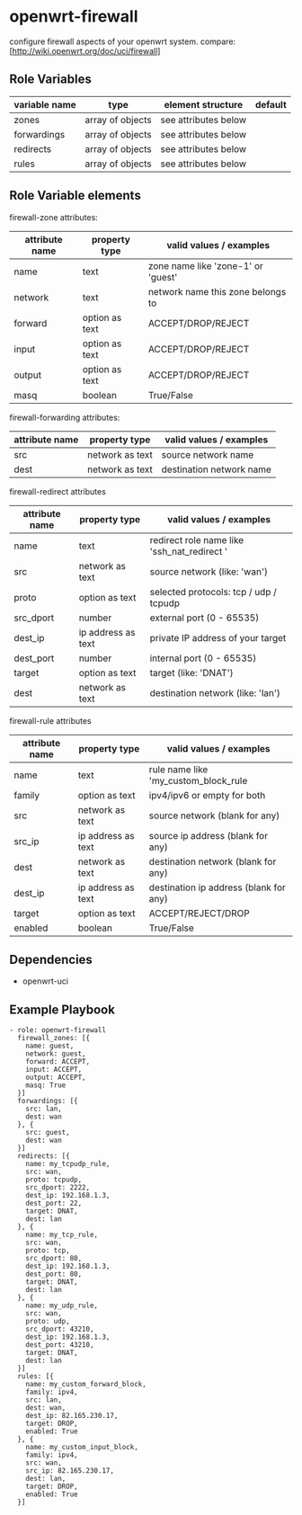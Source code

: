 openwrt-firewall
================

configure firewall aspects of your openwrt system.
compare: [http://wiki.openwrt.org/doc/uci/firewall]

Role Variables
--------------

| variable name     | type             | element structure    | default |
|-------------------|------------------|----------------------|---------|
| zones             | array of objects | see attributes below | <empty> |
| forwardings       | array of objects | see attributes below | <empty> |
| redirects         | array of objects | see attributes below | <empty> |
| rules             | array of objects | see attributes below | <empty> |

Role Variable elements
----------------------

firewall-zone attributes:

| attribute name | property type       | valid values / examples            |
|----------------|---------------------|------------------------------------|
| name           | text                | zone name like 'zone-1' or 'guest' |
| network        | text                | network name this zone belongs to  |
| forward        | option as text      | ACCEPT/DROP/REJECT                 |
| input          | option as text      | ACCEPT/DROP/REJECT                 |
| output         | option as text      | ACCEPT/DROP/REJECT                 |
| masq           | boolean             | True/False                         |

firewall-forwarding attributes:

| attribute name | property type       | valid values / examples            |
|----------------|---------------------|------------------------------------|
| src            | network as text     | source network name                |
| dest           | network as text     | destination network name           |

firewall-redirect attributes

| attribute name | property type       | valid values / examples                     |
|----------------|---------------------|---------------------------------------------|
| name           | text                | redirect role name like 'ssh_nat_redirect ' |
| src            | network as text     | source network (like: 'wan')                |
| proto          | option as text      | selected protocols: tcp / udp / tcpudp      |
| src_dport      | number              | external port (0 - 65535)                   |
| dest_ip        | ip address as text  | private IP address of your target           |
| dest_port      | number              | internal port (0 - 65535)                   |
| target         | option as text      | target (like: 'DNAT')                       |
| dest           | network as text     | destination network (like: 'lan')           |

firewall-rule attributes

| attribute name | property type       | valid values / examples                     |
|----------------|---------------------|---------------------------------------------|
| name           | text                | rule name like 'my_custom_block_rule        |
| family         | option as text      | ipv4/ipv6 or empty for both                 |
| src            | network as text     | source network (blank for any)              |
| src_ip         | ip address as text  | source ip address (blank for any)           |
| dest           | network as text     | destination network (blank for any)         |
| dest_ip        | ip address as text  | destination ip address (blank for any)      |
| target         | option as text      | ACCEPT/REJECT/DROP                          |
| enabled        | boolean             | True/False                                  |

Dependencies
------------

* openwrt-uci

Example Playbook
----------------

```
- role: openwrt-firewall
  firewall_zones: [{
    name: guest,
    network: guest,
    forward: ACCEPT,
    input: ACCEPT,
    output: ACCEPT,
    masq: True
  }]
  forwardings: [{
    src: lan,
    dest: wan
  }, {
    src: guest,
    dest: wan
  }]
  redirects: [{
    name: my_tcpudp_rule,
    src: wan,
    proto: tcpudp,
    src_dport: 2222,
    dest_ip: 192.168.1.3,
    dest_port: 22,
    target: DNAT,
    dest: lan
  }, {
    name: my_tcp_rule,
    src: wan,
    proto: tcp,
    src_dport: 80,
    dest_ip: 192.168.1.3,
    dest_port: 80,
    target: DNAT,
    dest: lan
  }, {
    name: my_udp_rule,
    src: wan,
    proto: udp,
    src_dport: 43210,
    dest_ip: 192.168.1.3,
    dest_port: 43210,
    target: DNAT,
    dest: lan
  }]
  rules: [{
    name: my_custom_forward_block,
    family: ipv4,
    src: lan,
    dest: wan,
    dest_ip: 82.165.230.17,
    target: DROP,
    enabled: True
  }, {
    name: my_custom_input_block,
    family: ipv4,
    src: wan,
    src_ip: 82.165.230.17,
    dest: lan,
    target: DROP,
    enabled: True
  }]
```

[http://wiki.openwrt.org/doc/uci/wireless]: http://wiki.openwrt.org/doc/uci/firewall
[https://github.com/lefant/ansible-openwrt-firewall]: https://github.com/lefant/ansible-openwrt-firewall
